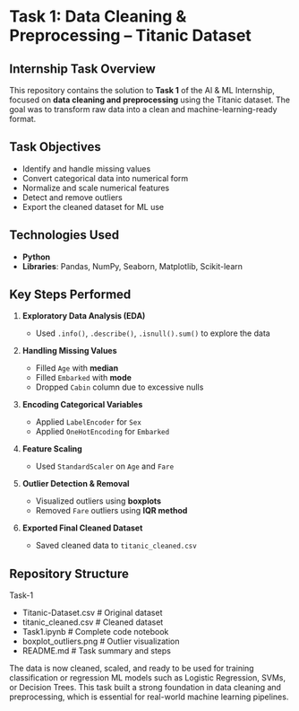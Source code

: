 # Task 1: Data Cleaning & Preprocessing – Titanic Dataset

## Internship Task Overview
This repository contains the solution to **Task 1** of the AI & ML Internship, focused on **data cleaning and preprocessing** using the Titanic dataset. The goal was to transform raw data into a clean and machine-learning-ready format.

## Task Objectives
- Identify and handle missing values
- Convert categorical data into numerical form
- Normalize and scale numerical features
- Detect and remove outliers
- Export the cleaned dataset for ML use

## Technologies Used
- **Python**
- **Libraries**: Pandas, NumPy, Seaborn, Matplotlib, Scikit-learn

## Key Steps Performed
1. **Exploratory Data Analysis (EDA)**  
   - Used `.info()`, `.describe()`, `.isnull().sum()` to explore the data

2. **Handling Missing Values**  
   - Filled `Age` with **median**  
   - Filled `Embarked` with **mode**  
   - Dropped `Cabin` column due to excessive nulls

3. **Encoding Categorical Variables**  
   - Applied `LabelEncoder` for `Sex`  
   - Applied `OneHotEncoding` for `Embarked`

4. **Feature Scaling**  
   - Used `StandardScaler` on `Age` and `Fare`

5. **Outlier Detection & Removal**  
   - Visualized outliers using **boxplots**  
   - Removed `Fare` outliers using **IQR method**

6. **Exported Final Cleaned Dataset**  
   - Saved cleaned data to `titanic_cleaned.csv`


## Repository Structure
Task-1
- Titanic-Dataset.csv # Original dataset
- titanic_cleaned.csv # Cleaned dataset
- Task1.ipynb # Complete code notebook
- boxplot_outliers.png # Outlier visualization
- README.md # Task summary and steps

The data is now cleaned, scaled, and ready to be used for training classification or regression ML models such as Logistic Regression, SVMs, or Decision Trees.
This task built a strong foundation in data cleaning and preprocessing, which is essential for real-world machine learning pipelines.
